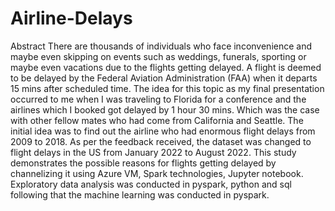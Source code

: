 # Airline-Delays

Abstract
There are thousands of individuals who face inconvenience and maybe even skipping on events such as weddings, funerals, sporting or maybe even vacations due to the flights getting delayed.
A flight is deemed to be delayed by the Federal Aviation Administration (FAA) when it departs 15 mins after scheduled time. The idea for this topic as my final presentation occurred to me when I was traveling to Florida for a conference and the airlines which I booked got delayed by 1 hour 30 mins. Which was the case with other fellow mates who had come from California and Seattle.
The initial idea was to find out the airline who had enormous flight delays from 2009 to 2018. As per the feedback received, the dataset was changed to flight delays in the US from January 2022 to August 2022. This study demonstrates the possible reasons for flights getting delayed by channelizing it using Azure VM, Spark technologies, Jupyter notebook. Exploratory data analysis was conducted in pyspark, python and sql following that the machine learning was conducted in pyspark.

